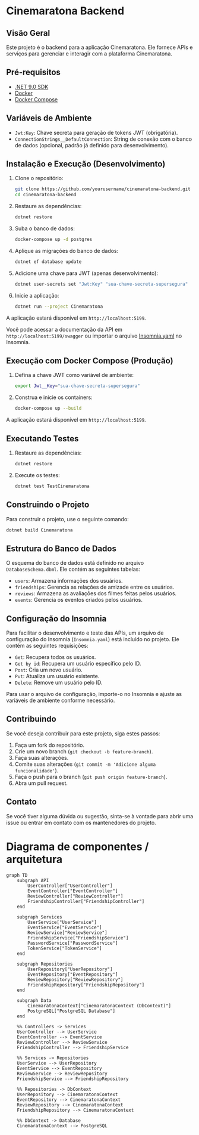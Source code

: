 # Cinemaratona Backend

## Visão Geral

Este projeto é o backend para a aplicação Cinemaratona. Ele fornece APIs e serviços para gerenciar e interagir com a plataforma Cinemaratona.

## Pré-requisitos

- [.NET 9.0 SDK](https://dotnet.microsoft.com/download/dotnet/9.0)
- [Docker](https://www.docker.com/get-started)
- [Docker Compose](https://docs.docker.com/compose/install/)

## Variáveis de Ambiente

- `Jwt:Key`: Chave secreta para geração de tokens JWT (obrigatória).
- `ConnectionStrings__DefaultConnection`: String de conexão com o banco de dados (opcional, padrão já definido para desenvolvimento).

## Instalação e Execução (Desenvolvimento)

1. Clone o repositório:
    ```sh
    git clone https://github.com/yourusername/cinemaratona-backend.git
    cd cinemaratona-backend
    ```

2. Restaure as dependências:
    ```sh
    dotnet restore
    ```

3. Suba o banco de dados:
    ```sh
    docker-compose up -d postgres
    ```

4. Aplique as migrações do banco de dados:
    ```sh
    dotnet ef database update
    ```

5. Adicione uma chave para JWT (apenas desenvolvimento):
    ```sh
    dotnet user-secrets set "Jwt:Key" "sua-chave-secreta-supersegura"
    ```

6. Inicie a aplicação:
    ```sh
    dotnet run --project Cinemaratona
    ```

A aplicação estará disponível em `http://localhost:5199`.

Você pode acessar a documentação da API em `http://localhost:5199/swagger` ou importar o arquivo [Insomnia.yaml](Insomnia.yaml) no Insomnia.

## Execução com Docker Compose (Produção)

1. Defina a chave JWT como variável de ambiente:
    ```sh
    export Jwt__Key="sua-chave-secreta-supersegura"
    ```

2. Construa e inicie os containers:
    ```sh
    docker-compose up --build
    ```

A aplicação estará disponível em `http://localhost:5199`.

## Executando Testes

1. Restaure as dependências:
    ```sh
    dotnet restore
    ```

2. Execute os testes:
    ```sh
    dotnet test TestCinemaratona
    ```

## Construindo o Projeto

Para construir o projeto, use o seguinte comando:
```sh
dotnet build Cinemaratona
```

## Estrutura do Banco de Dados

O esquema do banco de dados está definido no arquivo `DatabaseSchema.dbml`. Ele contém as seguintes tabelas:

- `users`: Armazena informações dos usuários.
- `friendships`: Gerencia as relações de amizade entre os usuários.
- `reviews`: Armazena as avaliações dos filmes feitas pelos usuários.
- `events`: Gerencia os eventos criados pelos usuários.

## Configuração do Insomnia

Para facilitar o desenvolvimento e teste das APIs, um arquivo de configuração do Insomnia (`Insomnia.yaml`) está incluído no projeto. Ele contém as seguintes requisições:

- `Get`: Recupera todos os usuários.
- `Get by id`: Recupera um usuário específico pelo ID.
- `Post`: Cria um novo usuário.
- `Put`: Atualiza um usuário existente.
- `Delete`: Remove um usuário pelo ID.

Para usar o arquivo de configuração, importe-o no Insomnia e ajuste as variáveis de ambiente conforme necessário.

## Contribuindo

Se você deseja contribuir para este projeto, siga estes passos:

1. Faça um fork do repositório.
2. Crie um novo branch (`git checkout -b feature-branch`).
3. Faça suas alterações.
4. Comite suas alterações (`git commit -m 'Adicione alguma funcionalidade'`).
5. Faça o push para o branch (`git push origin feature-branch`).
6. Abra um pull request.

## Contato

Se você tiver alguma dúvida ou sugestão, sinta-se à vontade para abrir uma issue ou entrar em contato com os mantenedores do projeto.

# Diagrama de componentes / arquitetura

```mermaid
graph TD
    subgraph API
        UserController["UserController"]
        EventController["EventController"]
        ReviewController["ReviewController"]
        FriendshipController["FriendshipController"]
    end

    subgraph Services
        UserService["UserService"]
        EventService["EventService"]
        ReviewService["ReviewService"]
        FriendshipService["FriendshipService"]
        PasswordService["PasswordService"]
        TokenService["TokenService"]
    end

    subgraph Repositories
        UserRepository["UserRepository"]
        EventRepository["EventRepository"]
        ReviewRepository["ReviewRepository"]
        FriendshipRepository["FriendshipRepository"]
    end

    subgraph Data
        CinemaratonaContext["CinemaratonaContext (DbContext)"]
        PostgreSQL["PostgreSQL Database"]
    end

    %% Controllers -> Services
    UserController --> UserService
    EventController --> EventService
    ReviewController --> ReviewService
    FriendshipController --> FriendshipService

    %% Services -> Repositories
    UserService --> UserRepository
    EventService --> EventRepository
    ReviewService --> ReviewRepository
    FriendshipService --> FriendshipRepository

    %% Repositories -> DbContext
    UserRepository --> CinemaratonaContext
    EventRepository --> CinemaratonaContext
    ReviewRepository --> CinemaratonaContext
    FriendshipRepository --> CinemaratonaContext

    %% DbContext -> Database
    CinemaratonaContext --> PostgreSQL
```
